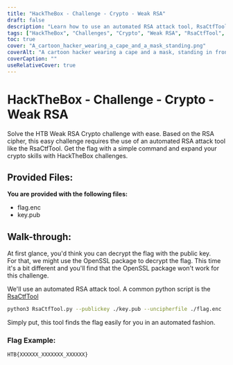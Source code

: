 ```yaml
---
title: "HackTheBox - Challenge - Crypto - Weak RSA"
draft: false
description: "Learn how to use an automated RSA attack tool, RsaCtfTool, to easily solve the HackTheBox Weak RSA Crypto challenge."
tags: ["HackTheBox", "Challenges", "Crypto", "Weak RSA", "RsaCtfTool", "HTB Weak RSA Crypto", "Easy challenge", "RSA cipher", "flag.enc", "key.pub", "OpenSSL package", "automated RSA attack tool", "python script", "RsaCtfTool", "python3", "public key", "uncipherfile", "Flag Example"]
toc: true
cover: "A_cartoon_hacker_wearing_a_cape_and_a_mask_standing.png"
coverAlt: "A cartoon hacker wearing a cape and a mask, standing in front of a vault door with the HTB logo on it and holding a tool (such as a wrench or a screwdriver) with a green background symbolizing success and the flag in a speech bubble above their head."
coverCaption: ""
useRelativeCover: true
---
```


# HackTheBox - Challenge - Crypto - Weak RSA

Solve the HTB Weak RSA Crypto challenge with ease. Based on the RSA cipher, this easy challenge requires the use of an automated RSA attack tool like the RsaCtfTool. Get the flag with a simple command and expand your crypto skills with HackTheBox challenges.

## Provided Files:

**You are provided with the following files:**
- flag.enc
- key.pub

## Walk-through:

At first glance, you'd think you can decrypt the flag with the public key.   
For that, we might use the OpenSSL package to decrypt the flag.
This time it's a bit different and you'll find that the OpenSSL package won't work for this challenge. 

We'll use an automated RSA attack tool. A common python script is the [RsaCtfTool](https://github.com/Ganapati/RsaCtfTool)

```bash
python3 RsaCtfTool.py --publickey ./key.pub --uncipherfile ./flag.enc 
```
  
Simply put, this tool finds the flag easily for you in an automated fashion.

### Flag Example:
```
HTB{XXXXXX_XXXXXXX_XXXXXX}
```
